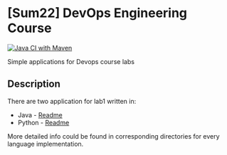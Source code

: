 # [Sum22] DevOps Engineering Course

[![Java CI with Maven](https://github.com/khomutov-k/devops-labs/actions/workflows/CI.yml/badge.svg?branch=lab3-github_actions)](https://github.com/khomutov-k/devops-labs/actions/workflows/CI.yml)

Simple applications for Devops course labs 

## Description

There are two application for lab1 written in:
* Java - [Readme](./app_java/README.md)
* Python - [Readme](./app_python/README.md)

More detailed info could be found in corresponding directories for every language implementation.  

